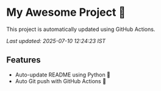 # My Awesome Project 🚀

This project is automatically updated using GitHub Actions.

_Last updated: 2025-07-10 12:24:23 IST_

## Features
- Auto-update README using Python 🐍
- Auto Git push with GitHub Actions 🤖
